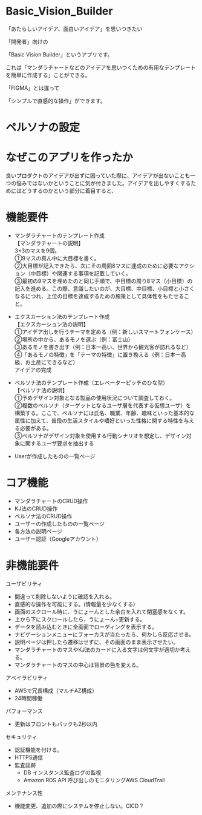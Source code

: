 # Basic_Vision_Builder

「あたらしいアイデア、面白いアイデア」を思いつきたい

「開発者」向けの

「Basic Vision Builder」というアプリです。

これは「マンダラチャートなどのアイデアを思いつくための有用なテンプレートを簡単に作成する」ことができる。

「FIGMA」とは違って

「シンプルで直感的な操作」ができます。

# ペルソナの設定

# なぜこのアプリを作ったか
良いプロダクトのアイデアが出ずに困っていた際に、アイデアが出ないことも一つの悩みではないかということに気が付きました。アイデアを出しやすくするためにはどうするのかという部分に着目すると、

# 機能要件

- マンダラチャートのテンプレート作成<br>
【マンダラチャートの説明】<br>
3×3のマスを9個。<br>
①9マスの真ん中に大目標を書く。<br>
②大目標が記入できたら、次にその周囲8マスに達成のために必要なアクション（中目標）や関連する事項を記載していく。<br>
③最初の9マスを埋めたのと同じ手順で、中目標の周り8マス（小目標）の記入を進める。この際、意識したいのが、大目標、中目標、小目標と小さくなるにつれ、上位の目標を達成するための施策として具体性をもたせること。<br>

- エクスカーション法のテンプレート作成<br>
  【エクスカーション法の説明】<br>
①アイデア出しを行うテーマを定める（例：新しいスマートフォンケース）<br>
②場所の中から、あるモノを選ぶ（例：富士山）<br>
③あるモノを書き出す（例：日本一高い、世界から観光客が訪れるなど）<br>
④「あるモノの特徴」を「テーマの特徴」に置き換える（例：日本一高級、お土産にできるなど）<br>
アイデアの完成<br>

- ペルソナ法のテンプレート作成（エレベーターピッチのひな型）<br>
【ペルソナ法の説明】<br>
①予めデザイン対象となる製品の使用状況について調査しておく。<br>
②複数のペルソナ（ターゲットとなるユーザ層を代表する仮想ユーザ）を構築する。ここで、ペルソナには氏名、職業、年齢、趣味といった基本的な属性に加えて、普段の生活スタイルや嗜好といった性格に関する特性を与える必要がある。<br>
③ペルソナがデザイン対象を使用する行動シナリオを想定し、デザイン対象に関するユーザ要求を抽出する<br>

- Userが作成したものの一覧ページ

# コア機能

- マンダラチャートのCRUD操作
- KJ法のCRUD操作
- ペルソナ法のCRUD操作
- ユーザーの作成したものの一覧ページ
- 各方法の説明ページ
- ユーザー認証（Googleアカウント）

# 非機能要件

ユーザビリティ

- 間違って削除しないように確認を入れる。
- 直感的な操作を可能にする。(情報量を少なくする)
- 画面のスクロール時に、うにょーんとした余白を入れて閉塞感をなくす。
- 上から下にスクロールしたら、うにょーん+更新する。
- データを読み込むときに全画面でローディングを表示する。
- ナビゲーションメニューにフォーカスが当たったら、何かしら反応させる。
- 説明ページは押したら遷移はせずに、その画面のまま表示させたい。
- マンダラチャートのマスやKJ法のカードに入る文字は何文字が適切か考える。
- マンダラチャートのマスの中心は背景の色を変える。

アベイラビリティ

- AWSで冗長構成（マルチAZ構成）
- 24時間稼働

パフォーマンス

- 更新はフロントもバックも2秒以内

セキュリティ

- 認証機能を付ける。
- HTTPS通信
- 監査証跡
    - DB インスタンス監査ログの監視
    - Amazon RDS API 呼び出しのモニタリングAWS CloudTrail

メンテナンス性

- 機能変更、追加の際にシステムを停止しない。CICD？
